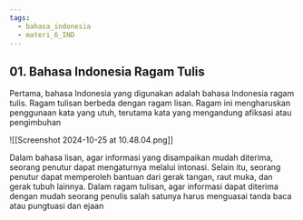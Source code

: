 ```yaml
---
tags:
  - bahasa_indonesia
  - materi_6_IND
---
```


## 01. Bahasa Indonesia Ragam Tulis

Pertama, bahasa Indonesia yang digunakan adalah bahasa Indonesia ragam tulis. Ragam tulisan berbeda dengan ragam lisan. Ragam ini mengharuskan penggunaan kata yang utuh, terutama kata yang mengandung afiksasi atau pengimbuhan


![[Screenshot 2024-10-25 at 10.48.04.png]]

Dalam bahasa lisan, agar informasi yang disampaikan mudah diterima, seorang penutur dapat mengaturnya melalui intonasi. Selain itu, seorang penutur dapat memperoleh bantuan dari gerak tangan, raut muka, dan gerak tubuh lainnya. Dalam ragam tulisan, agar informasi dapat diterima dengan mudah seorang penulis salah satunya harus menguasai tanda baca atau pungtuasi dan ejaan